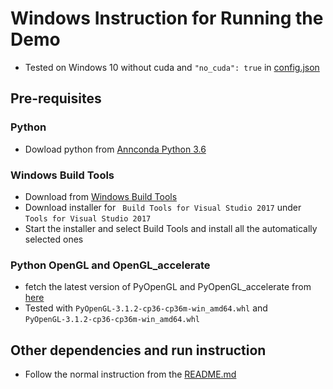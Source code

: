 # Windows Instruction for Running the Demo
- Tested on Windows 10 without cuda and `"no_cuda": true` in [config.json](config.json)
## Pre-requisites
### Python
- Dowload python from [Annconda Python 3.6](https://www.anaconda.com/download/#download)

### Windows Build Tools
- Download from [Windows Build Tools](https://www.visualstudio.com/downloads/)
- Download installer for ` Build Tools for Visual Studio 2017` under `Tools for Visual Studio 2017`
- Start the installer and select Build Tools and install all the automatically selected ones

### Python OpenGL and OpenGL_accelerate
- fetch the latest version of PyOpenGL and PyOpenGL_accelerate from [here](https://www.lfd.uci.edu/~gohlke/pythonlibs/#pyopengl)
- Tested with `PyOpenGL‑3.1.2‑cp36‑cp36m‑win_amd64.whl` and `PyOpenGL‑3.1.2‑cp36‑cp36m‑win_amd64.whl`

## Other dependencies and run instruction
- Follow the normal instruction from the [README.md](README.md)
